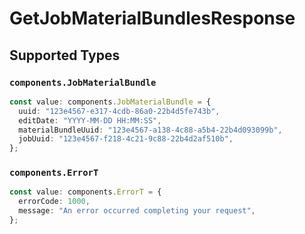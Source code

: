 # GetJobMaterialBundlesResponse


## Supported Types

### `components.JobMaterialBundle`

```typescript
const value: components.JobMaterialBundle = {
  uuid: "123e4567-e317-4cdb-86a0-22b4d5fe743b",
  editDate: "YYYY-MM-DD HH:MM:SS",
  materialBundleUuid: "123e4567-a138-4c88-a5b4-22b4d093099b",
  jobUuid: "123e4567-f218-4c21-9c88-22b4d2af510b",
};
```

### `components.ErrorT`

```typescript
const value: components.ErrorT = {
  errorCode: 1000,
  message: "An error occurred completing your request",
};
```

